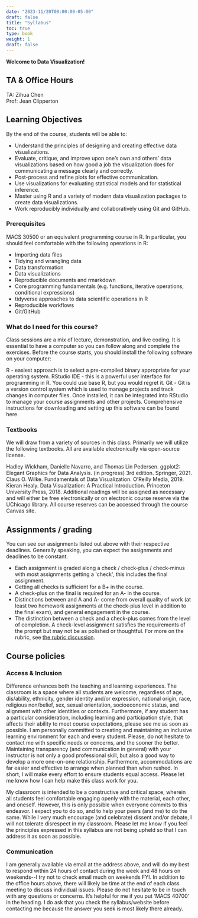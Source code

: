 ```yaml
---
date: "2023-11/20T00:00:00-05:00"
draft: false
title: "Syllabus"
toc: true
type: book
weight: 1
draft: false
---
```



**Welcome to Data Visualization!** 


## TA & Office Hours 
TA: Zihua Chen <br>
Prof: Jean Clipperton

## Learning Objectives 
By the end of the course, students will be able to:

* Understand the principles of designing and creating effective data visualizations.
* Evaluate, critique, and improve upon one’s own and others’ data visualizations based on how good a job the visualization does for communicating a message clearly and correctly.
* Post-process and refine plots for effective communication.
* Use visualizations for evaluating statistical models and for statistical inference.
* Master using R and a variety of modern data visualization packages to create data visualizations.
* Work reproducibly individually and collaboratively using Git and GitHub.

### Prerequisites
MACS 30500 or an equivalent programming course in R. In particular, you should feel comfortable with the following operations in R:

* Importing data files
* Tidying and wrangling data
* Data transformation
* Data visualizations
* Reproducible documents and rmarkdown
* Core programming fundamentals (e.g. functions, iterative operations, conditional expressions)
* tidyverse approaches to data scientific operations in R
* Reproducible workflows
* Git/GitHub

### What do I need for this course?
Class sessions are a mix of lecture, demonstration, and live coding. It is essential to have a computer so you can follow along and complete the exercises. Before the course starts, you should install the following software on your computer:

R - easiest approach is to select a pre-compiled binary appropriate for your operating system.
RStudio IDE - this is a powerful user interface for programming in R. You could use base R, but you would regret it.
Git - Git is a version control system which is used to manage projects and track changes in computer files. Once installed, it can be integrated into RStudio to manage your course assignments and other projects.
Comprehensive instructions for downloading and setting up this software can be found here.

### Textbooks
We will draw from a variety of sources in this class. Primarily we will utilize the following textbooks. All are available electronically via open-source license.

Hadley Wickham, Danielle Navarro, and Thomas Lin Pedersen. ggplot2: Elegant Graphics for Data Analysis. (in progress) 3rd edition. Springer, 2021.
Claus O. Wilke. Fundamentals of Data Visualization. O’Reilly Media, 2019.
Kieran Healy. Data Visualization: A Practical Introduction. Princeton University Press, 2018.
Additional readings will be assigned as necessary and will either be free electronically or on electronic course reserve via the UChicago library. All course reserves can be accessed through the course Canvas site.

## Assignments / grading
You can see our assignments listed out above with their respective deadlines. Generally speaking, you can expect the assignments and deadlines to be constant. 

* Each assignment is graded along a check / check-plus / check-minus with most assignments getting a 'check', this includes the final assignment. 
* Getting all checks is sufficient for a B+ in the course. 
* A check-plus on the final is required for an A- in the course. 
* Distinctions between and A and A- come from overall quality of work (at least two homework assignments at the check-plus level in addition to the final exam), and general engagement in the course. 
* The distinction between a check and a check-plus comes from the level of completion. A check-level assignment satisfies the requirements of the prompt but may not be as polished or thoughtful. For more on the rubric, see [the rubric discussion](/faq/homework-evaluations).

## Course policies
### Access & Inclusion
Difference enhances both the teaching and learning experiences. The classroom is a space where all students are welcome, regardless of age, dis/ability, ethnicity, gender identity and/or expression, national origin, race, religious non/belief, sex, sexual orientation, socioeconomic status, and alignment with other identities or contexts. Furthermore, if any student has a particular consideration, including learning and participation style, that affects their ability to meet course expectations, please see me as soon as possible. I am personally committed to creating and maintaining an inclusive learning environment for each and every student. Please, do not hesitate to contact me with specific needs or concerns, and the sooner the better. Maintaining transparency (and communication in general) with your instructor is not only a good professional skill, but also a good way to develop a more one-on-one relationship. Furthermore, accommodations are far easier and effective to arrange when planned than when rushed. In short, I will make every effort to ensure students equal access. Please let me know how I can help make this class work for you.

 

My classroom is intended to be a constructive and critical space, wherein all students feel comfortable engaging openly with the material, each other, and oneself. However, this is only possible when everyone commits to this endeavor. I expect you to do so, and to help your peers (and me) to do the same. While I very much encourage (and celebrate) dissent and/or debate, I will not tolerate disrespect in my classroom. Please let me know if you feel the principles expressed in this syllabus are not being upheld so that I can address it as soon as possible.

 

### Communication
I am generally available via email at the address above, and will do my best to respond within 24 hours of contact during the week and 48 hours on weekends--I try not to check email much on weekends FYI. In addition to the office hours above, there will likely be time at the end of each class meeting to discuss individual issues. Please do not hesitate to be in touch with any questions or concerns. It’s helpful for me if you put ‘MACS 40700’ in the heading. I do ask that you check the syllabus/website before contacting me because the answer you seek is most likely there already.

